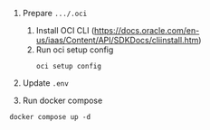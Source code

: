 1. Prepare `.../.oci`
   1. Install OCI CLI (https://docs.oracle.com/en-us/iaas/Content/API/SDKDocs/cliinstall.htm)
   2. Run oci setup config
      ```shell
      oci setup config
      ```
2. Update `.env`

3. Run docker compose

```shell
docker compose up -d
```
